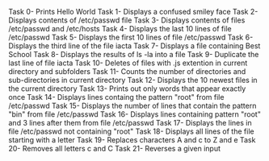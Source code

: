 Task 0- Prints Hello World
Task 1- Displays a confused smiley face
Task 2- Displays contents of /etc/passwd file
Task 3- Displays contents of files /etc/passwd and /etc/hosts
Task 4- Displays the last 10 lines of file /etc/passwd
Task 5- Displays the first 10 lines of file /etc/passwd
Task 6- Displays the third line of the file iacta
Task 7- Displays a file containing Best School
Task 8- Displays the results of ls -la into a file 
Task 9- Duplicate the last line of file iacta
Task 10- Deletes of files with .js extention in current directory and subfolders
Task 11- Counts the number of directories and sub-directories in current directory
Task 12- Displays the 10 newest files in the current directory
Task 13- Prints out only words that appear exactly once
Task 14- Displays lines containg the pattern "root" from file /etc/passwd
Task 15- Displays the number of lines that contain the pattern "bin" from file /etc/passwd
Task 16- Displays lines containing pattern "root" and 3 lines after them from file /etc/passwd
Task 17- Displays the lines in file /etc/passwd not containing "root"
Task 18- Displays all lines of the file starting with a letter
Task 19- Replaces characters A and c to Z and e
Task 20- Removes all letters c and C
Task 21- Reverses a given input
